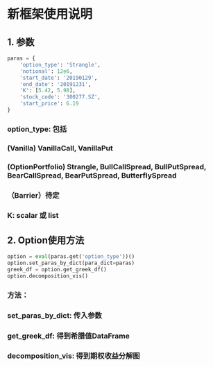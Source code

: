 # 新框架使用说明

## 1. 参数

```python
paras = {
    'option_type': 'Strangle',
    'notional': 12e6,
    'start_date': '20190129',
    'end_date': '20191231',
    'K': [5.42, 5.98],
    'stock_code': '300277.SZ',
    'start_price': 6.19
}
```

### option_type: 包括

### 						(Vanilla) VanillaCall, VanillaPut

### 						(OptionPortfolio) Strangle, BullCallSpread, BullPutSpread,   						BearCallSpread, BearPutSpread, ButterflySpread

### 					（Barrier）待定

### K: scalar 或 list

## 2. Option使用方法

```python
option = eval(paras.get('option_type'))()
option.set_paras_by_dict(para_dict=paras)
greek_df = option.get_greek_df()
option.decomposition_vis()
```

### 方法：

### set_paras_by_dict: 传入参数

### get_greek_df: 得到希腊值DataFrame

### decomposition_vis: 得到期权收益分解图



### 						

